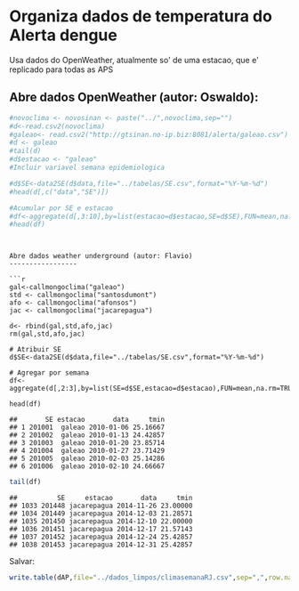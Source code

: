 Organiza dados de temperatura do Alerta dengue 
===============================================
Usa dados do OpenWeather, atualmente so' de uma estacao, que e' replicado para
todas as APS



Abre dados OpenWeather (autor: Oswaldo): 
-----------


```r
#novoclima <- novosinan <- paste("../",novoclima,sep="")
#d<-read.csv2(novoclima)
#galeao<- read.csv2("http://gtsinan.no-ip.biz:8081/alerta/galeao.csv")
#d <- galeao
#tail(d)
#d$estacao <- "galeao"
#Incluir variavel semana epidemiologica

#d$SE<-data2SE(d$data,file="../tabelas/SE.csv",format="%Y-%m-%d")
#head(d[,c("data","SE")])

#Acumular por SE e estacao
#df<-aggregate(d[,3:10],by=list(estacao=d$estacao,SE=d$SE),FUN=mean,na.rm=TRUE)
#head(df)
```

```


Abre dados weather underground (autor: Flavio)
-----------------

```r
gal<-callmongoclima("galeao") 
std <- callmongoclima("santosdumont")
afo <- callmongoclima("afonsos")
jac <- callmongoclima("jacarepagua")

d<- rbind(gal,std,afo,jac)
rm(gal,std,afo,jac)

# Atribuir SE
d$SE<-data2SE(d$data,file="../tabelas/SE.csv",format="%Y-%m-%d")

# Agregar por semana
df<-aggregate(d[,2:3],by=list(SE=d$SE,estacao=d$estacao),FUN=mean,na.rm=TRUE)

head(df)
```

```
##       SE estacao       data     tmin
## 1 201001  galeao 2010-01-06 25.16667
## 2 201002  galeao 2010-01-13 24.42857
## 3 201003  galeao 2010-01-20 23.85714
## 4 201004  galeao 2010-01-27 23.71429
## 5 201005  galeao 2010-02-03 25.14286
## 6 201006  galeao 2010-02-10 24.66667
```

```r
tail(df)
```

```
##          SE     estacao       data     tmin
## 1033 201448 jacarepagua 2014-11-26 23.00000
## 1034 201449 jacarepagua 2014-12-03 21.28571
## 1035 201450 jacarepagua 2014-12-10 22.00000
## 1036 201451 jacarepagua 2014-12-17 21.57143
## 1037 201452 jacarepagua 2014-12-24 25.42857
## 1038 201453 jacarepagua 2014-12-31 25.42857
```




Salvar:





```r
write.table(dAP,file="../dados_limpos/climasemanaRJ.csv",sep=",",row.names=FALSE)
```
